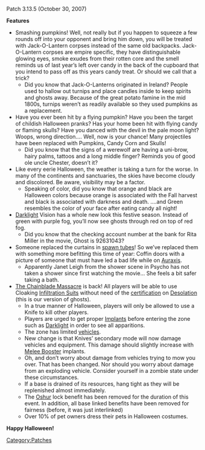 Patch 3.13.5 (October 30, 2007)

**Features**

-   Smashing pumpkins! Well, not really but if you happen to squeeze a
    few rounds off into your opponent and bring him down, you will be
    treated with Jack-O-Lantern corpses instead of the same old
    backpacks. Jack-O-Lantern corpses are empire specific, they have
    distinguishable glowing eyes, smoke exudes from their rotten core
    and the smell reminds us of last year’s left over candy in the back
    of the cupboard that you intend to pass off as this years candy
    treat. Or should we call that a trick?
    -   Did you know that Jack-O-Lanterns originated in Ireland? People
        used to hallow out turnips and place candles inside to keep
        spirits and ghosts away. Because of the great potato famine in
        the mid 1800s, turnips weren’t as readily available so they used
        pumpkins as a replacement.
-   Have you ever been hit by a flying pumpkin? Have you been the target
    of childish Halloween pranks? Has your home been hit with flying
    candy or flaming skulls? Have you danced with the devil in the pale
    moon light? Woops, wrong direction…. Well, now is your chance! Many
    projectiles have been replaced with Pumpkins, Candy Corn and Skulls!
    -   Did you know that the signs of a werewolf are having a uni-brow,
        hairy palms, tattoos and a long middle finger? Reminds you of
        good ole uncle Chester, doesn’t it?
-   Like every eerie Halloween, the weather is taking a turn for the
    worse. In many of the continents and sanctuaries, the skies have
    become cloudy and discolored. Be aware, visibility may be a factor.
    -   Speaking of color, did you know that orange and black are
        Halloween colors because orange is associated with the Fall
        harvest and black is associated with darkness and death. ….and
        Green resembles the color of your face after eating candy all
        night!
-   [Darklight](Darklight "wikilink") Vision has a whole new look this
    festive season. Instead of green with purple fog, you’ll now see
    ghosts through red on top of red fog.
    -   Did you know that the checking account number at the bank for
        Rita Miller in the movie, Ghost is 92631043?
-   Someone replaced the curtains in [spawn
    tubes](spawn_tube "wikilink")! So we’ve replaced them with something
    more befitting this time of year: Coffin doors with a picture of
    someone that must have led a bad life while on
    [Auraxis](Auraxis "wikilink").
    -   Apparently Janet Leigh from the shower scene in Psycho has not
        taken a shower since first watching the movie… She feels a bit
        safer taking a bath.
-   [The Chainblade Massacre](The_Chainblade_Massacre "wikilink") is
    back! All players will be able to use Cloaking [Infiltration
    Suits](Infiltration_Suit "wikilink") without need of the
    [certification](certification "wikilink") on
    [Desolation](Oshur#Desolation "wikilink") (this is our version of
    ghosts).
    -   In a true manner of Halloween, players will only be allowed to
        use a Knife to kill other players.
    -   Players are urged to get proper [Implants](Implant "wikilink")
        before entering the zone such as
        [Darklight](Darklight "wikilink") in order to see all
        apparitions.
    -   The zone has limited [vehicles](vehicle "wikilink").
    -   New change is that Knives’ secondary mode will now damage
        vehicles and equipment. This damage should slightly increase
        with [Melee Booster](Melee_Booster "wikilink") implants.
    -   Oh, and don’t worry about damage from vehicles trying to mow you
        over. That has been changed. Nor should you worry about damage
        from an exploding vehicle. Consider yourself in a zombie state
        under these circumstances.
    -   If a base is drained of its resources, hang tight as they will
        be replenished almost immediately.
    -   The [Oshur](Oshur "wikilink") lock benefit has been removed for
        the duration of this event. In addition, all base linked
        benefits have been removed for fairness (before, it was just
        interlinked)
    -   Over 10% of pet owners dress their pets in Halloween costumes.

**Happy Halloween!**

[Category:Patches](Category:Patches "wikilink")